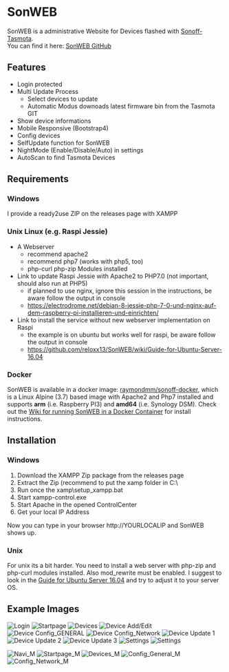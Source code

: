 # SonWEB
SonWEB is a administrative Website for Devices flashed with [Sonoff-Tasmota](https://github.com/arendst/Sonoff-Tasmota).   
You can find it here: [SonWEB GitHub](https://github.com/reloxx13/SonWEB)

## Features
* Login protected
* Multi Update Process
  * Select devices to update
  * Automatic Modus downoads latest firmware bin from the Tasmota GIT
* Show device informations
* Mobile Responsive (Bootstrap4)
* Config devices
* SelfUpdate function for SonWEB
* NightMode (Enable/Disable/Auto) in settings
* AutoScan to find Tasmota Devices
   
## Requirements
   
### Windows
I provide a ready2use ZIP on the releases page with XAMPP

### Unix Linux (e.g. Raspi Jessie)
* A Webserver 
  * recommend apache2
  * recommend php7 (works with php5, too)
  * php-curl php-zip Modules installed
* Link to update Raspi Jessie with Apache2 to PHP7.0 (not important, should also run at PHP5)
  * if planned to use nginx, ignore this session in the instructions, be aware follow the output in console
  * https://electrodrome.net/debian-8-jessie-php-7-0-und-nginx-auf-dem-raspberry-pi-installieren-und-einrichten/
* Link to install the service without new webserver implementation on Raspi
  * the example is on ubuntu but works well for raspi, be aware follow the output in console
  * https://github.com/reloxx13/SonWEB/wiki/Guide-for-Ubuntu-Server-16.04


### Docker
SonWEB is available in a docker image: [raymondmm/sonoff-docker](https://hub.docker.com/r/raymondmm/sonweb/), which is a Linux Alpine (3.7) based image with Apache2 and Php7 installed and supports **arm** (i.e. Raspberry PI3) and **amd64** (i.e. Synology DSM). Check out the [Wiki for running SonWEB in a Docker Container](https://github.com/RaymondMouthaan/sonweb-docker/wiki) for install instructions.


## Installation
### Windows
1. Download the XAMPP Zip package from the releases page
2. Extract the Zip (recommend to put the xamp folder in C:\
3. Run once the xamp\setup_xampp.bat
4. Start xampp-control.exe
5. Start Apache in the opened ControlCenter
6. Get your local IP Address

Now you can type in your browser http://YOURLOCALIP and SonWEB shows up.

### Unix
For unix its a bit harder. You need to install a web server with php-zip and php-curl modules installed. Also mod_rewrite must be enabled. I suggest to look in the [Guide for Ubuntu Server 16.04](https://github.com/reloxx13/SonWEB/wiki/Guide-for-Ubuntu-Server-16.04) and try to adjust it to your server OS.
    
## Example Images
![Login](https://raw.githubusercontent.com/reloxx13/reloxx13.github.io/master/media/sonweb/readme/1.png)
![Startpage](https://raw.githubusercontent.com/reloxx13/reloxx13.github.io/master/media/sonweb/readme/2.png)
![Devices](https://raw.githubusercontent.com/reloxx13/reloxx13.github.io/master/media/sonweb/readme/3.png)
![Device Add/Edit](https://raw.githubusercontent.com/reloxx13/reloxx13.github.io/master/media/sonweb/readme/3_1.png)
![Device Config_GENERAL](https://raw.githubusercontent.com/reloxx13/reloxx13.github.io/master/media/sonweb/readme/4.png)
![Device Config_Network](https://raw.githubusercontent.com/reloxx13/reloxx13.github.io/master/media/sonweb/readme/4_1.png)
![Device Update 1](https://raw.githubusercontent.com/reloxx13/reloxx13.github.io/master/media/sonweb/readme/5.png)
![Device Update 2](https://raw.githubusercontent.com/reloxx13/reloxx13.github.io/master/media/sonweb/readme/5_1.png)
![Device Update 3](https://raw.githubusercontent.com/reloxx13/reloxx13.github.io/master/media/sonweb/readme/5_2.png)
![Settings](https://raw.githubusercontent.com/reloxx13/reloxx13.github.io/master/media/sonweb/readme/6.png)
![Settings](https://raw.githubusercontent.com/reloxx13/reloxx13.github.io/master/media/sonweb/readme/7.png)
   
![Navi_M](https://raw.githubusercontent.com/reloxx13/reloxx13.github.io/master/media/sonweb/readme/m1.png)
![Startpage_M](https://raw.githubusercontent.com/reloxx13/reloxx13.github.io/master/media/sonweb/readme/m2.png)
![Devices_M](https://raw.githubusercontent.com/reloxx13/reloxx13.github.io/master/media/sonweb/readme/m3.png)
![Config_General_M](https://raw.githubusercontent.com/reloxx13/reloxx13.github.io/master/media/sonweb/readme/m4.png)
![Config_Network_M](https://raw.githubusercontent.com/reloxx13/reloxx13.github.io/master/media/sonweb/readme/m4_1.png)

